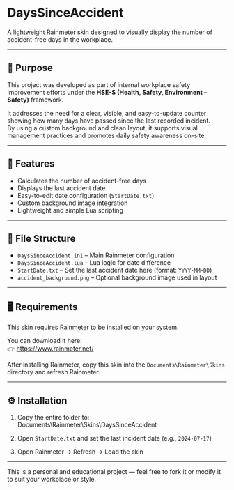 # DaysSinceAccident

A lightweight Rainmeter skin designed to visually display the number of accident-free days in the workplace.

---

## 🎯 Purpose

This project was developed as part of internal workplace safety improvement efforts under the **HSE-S (Health, Safety, Environment – Safety)** framework.

It addresses the need for a clear, visible, and easy-to-update counter showing how many days have passed since the last recorded incident.  
By using a custom background and clean layout, it supports visual management practices and promotes daily safety awareness on-site.

---

## 🧩 Features

- Calculates the number of accident-free days
- Displays the last accident date
- Easy-to-edit date configuration (`StartDate.txt`)
- Custom background image integration
- Lightweight and simple Lua scripting

---

## 📁 File Structure

- `DaysSinceAccident.ini` – Main Rainmeter configuration
- `DaysSinceAccident.lua` – Lua logic for date difference
- `StartDate.txt` – Set the last accident date here (format: `YYYY-MM-DD`)
- `accident_background.png` – Optional background image used in layout

---
## 🖥️ Requirements

This skin requires [Rainmeter](https://www.rainmeter.net/) to be installed on your system.

You can download it here:  
👉 https://www.rainmeter.net/

After installing Rainmeter, copy this skin into the `Documents\Rainmeter\Skins` directory and refresh Rainmeter.

---
## ⚙️ Installation

1. Copy the entire folder to: Documents\Rainmeter\Skins\DaysSinceAccident

2. Open `StartDate.txt` and set the last incident date (e.g., `2024-07-17`)

3. Open Rainmeter → Refresh → Load the skin

---
This is a personal and educational project — feel free to fork it or modify it to suit your workplace or style.
